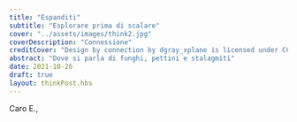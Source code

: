 ```yaml
---
title: "Espanditi"
subtitle: "Esplorare prima di scalare"
cover: "../assets/images/think2.jpg"
coverDescription: "Connessione"
creditCover: "Design by connection by dgray_xplane is licensed under CC BY-ND 2.0"
abstract: "Dove si parla di funghi, pettini e stalagmiti"
date: 2021-10-26
draft: true
layout: thinkPost.hbs
---
```

Caro E.,